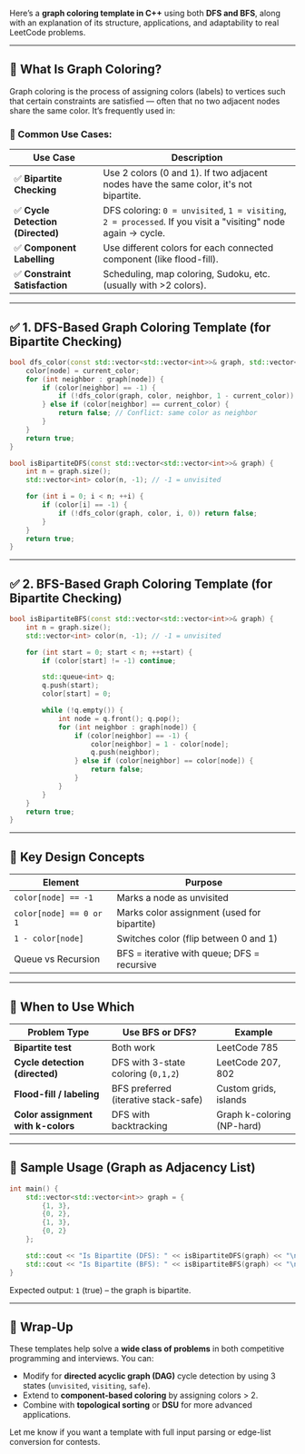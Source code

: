 Here’s a **graph coloring template in C++** using both **DFS and BFS**, along with an explanation of its structure, applications, and adaptability to real LeetCode problems.

---

## 🎯 What Is Graph Coloring?

Graph coloring is the process of assigning colors (labels) to vertices such that certain constraints are satisfied — often that no two adjacent nodes share the same color. It’s frequently used in:

### 🔧 Common Use Cases:

| Use Case                         | Description                                                                                                   |
| -------------------------------- | ------------------------------------------------------------------------------------------------------------- |
| ✅ **Bipartite Checking**         | Use 2 colors (0 and 1). If two adjacent nodes have the same color, it's not bipartite.                        |
| ✅ **Cycle Detection (Directed)** | DFS coloring: `0 = unvisited`, `1 = visiting`, `2 = processed`. If you visit a "visiting" node again → cycle. |
| ✅ **Component Labelling**        | Use different colors for each connected component (like flood-fill).                                          |
| ✅ **Constraint Satisfaction**    | Scheduling, map coloring, Sudoku, etc. (usually with >2 colors).                                              |

---

## ✅ 1. DFS-Based Graph Coloring Template (for Bipartite Checking)

```cpp
bool dfs_color(const std::vector<std::vector<int>>& graph, std::vector<int>& color, int node, int current_color) {
    color[node] = current_color;
    for (int neighbor : graph[node]) {
        if (color[neighbor] == -1) {
            if (!dfs_color(graph, color, neighbor, 1 - current_color)) return false;
        } else if (color[neighbor] == current_color) {
            return false; // Conflict: same color as neighbor
        }
    }
    return true;
}

bool isBipartiteDFS(const std::vector<std::vector<int>>& graph) {
    int n = graph.size();
    std::vector<int> color(n, -1); // -1 = unvisited

    for (int i = 0; i < n; ++i) {
        if (color[i] == -1) {
            if (!dfs_color(graph, color, i, 0)) return false;
        }
    }
    return true;
}
```

---

## ✅ 2. BFS-Based Graph Coloring Template (for Bipartite Checking)

```cpp
bool isBipartiteBFS(const std::vector<std::vector<int>>& graph) {
    int n = graph.size();
    std::vector<int> color(n, -1); // -1 = unvisited

    for (int start = 0; start < n; ++start) {
        if (color[start] != -1) continue;

        std::queue<int> q;
        q.push(start);
        color[start] = 0;

        while (!q.empty()) {
            int node = q.front(); q.pop();
            for (int neighbor : graph[node]) {
                if (color[neighbor] == -1) {
                    color[neighbor] = 1 - color[node];
                    q.push(neighbor);
                } else if (color[neighbor] == color[node]) {
                    return false;
                }
            }
        }
    }
    return true;
}
```

---

## 🧠 Key Design Concepts

| Element                 | Purpose                                     |
| ----------------------- | ------------------------------------------- |
| `color[node] == -1`     | Marks a node as unvisited                   |
| `color[node] == 0 or 1` | Marks color assignment (used for bipartite) |
| `1 - color[node]`       | Switches color (flip between 0 and 1)       |
| Queue vs Recursion      | BFS = iterative with queue; DFS = recursive |

---

## 🧪 When to Use Which

| Problem Type                       | Use BFS or DFS?                      | Example                    |
| ---------------------------------- | ------------------------------------ | -------------------------- |
| **Bipartite test**                 | Both work                            | LeetCode 785               |
| **Cycle detection (directed)**     | DFS with 3-state coloring (`0,1,2`)  | LeetCode 207, 802          |
| **Flood-fill / labeling**          | BFS preferred (iterative stack-safe) | Custom grids, islands      |
| **Color assignment with k-colors** | DFS with backtracking                | Graph k-coloring (NP-hard) |

---

## 🧩 Sample Usage (Graph as Adjacency List)

```cpp
int main() {
    std::vector<std::vector<int>> graph = {
        {1, 3},
        {0, 2},
        {1, 3},
        {0, 2}
    };

    std::cout << "Is Bipartite (DFS): " << isBipartiteDFS(graph) << "\n";
    std::cout << "Is Bipartite (BFS): " << isBipartiteBFS(graph) << "\n";
}
```

Expected output: `1` (true) – the graph is bipartite.

---

## 🧵 Wrap-Up

These templates help solve a **wide class of problems** in both competitive programming and interviews. You can:

* Modify for **directed acyclic graph (DAG)** cycle detection by using 3 states (`unvisited`, `visiting`, `safe`).
* Extend to **component-based coloring** by assigning colors > 2.
* Combine with **topological sorting** or **DSU** for more advanced applications.

Let me know if you want a template with full input parsing or edge-list conversion for contests.
